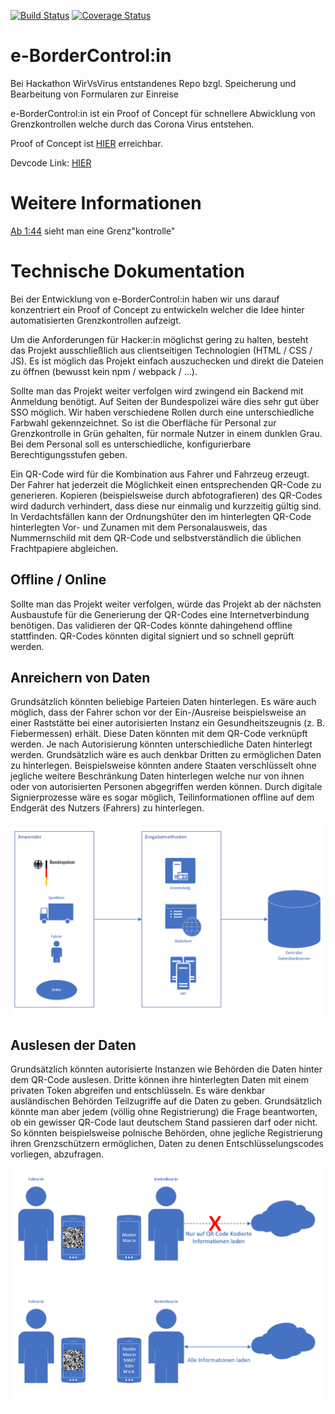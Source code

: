 [![Build Status](https://travis-ci.com/baugid/WirVsVirusHack.svg?branch=master)](https://travis-ci.com/baugid/WirVsVirusHack)
[![Coverage Status](https://coveralls.io/repos/github/baugid/WirVsVirusHack/badge.svg?branch=master)](https://coveralls.io/github/baugid/WirVsVirusHack?branch=master)
# e-BorderControl:in 
Bei Hackathon WirVsVirus entstandenes Repo bzgl. Speicherung und Bearbeitung von Formularen zur Einreise

e-BorderControl:in  ist ein Proof of Concept für schnellere Abwicklung von Grenzkontrollen welche durch das Corona Virus entstehen.

Proof of Concept ist [HIER](https://hack.niklas.codes/qrcode_gen_tw.html) erreichbar.

Devcode Link: [HIER](https://devpost.com/software/01_036_grenzkontrollen_e-bordercontrol-in)

# Weitere Informationen
[Ab 1:44](https://www.youtube.com/watch?v=JG4D3ZPHFU0?t=104) sieht man eine Grenz"kontrolle"

# Technische Dokumentation

Bei der Entwicklung von e-BorderControl:in haben wir uns darauf konzentriert ein Proof of Concept zu entwickeln welcher die Idee
hinter automatisierten Grenzkontrollen aufzeigt.

Um die Anforderungen für Hacker:in möglichst gering zu halten, besteht das Projekt ausschließlich aus clientseitigen Technologien (HTML / CSS / JS).
Es ist möglich das Projekt einfach auszuchecken und direkt die Dateien zu öffnen (bewusst kein npm / webpack / ...). 

Sollte man das Projekt weiter verfolgen wird zwingend ein Backend mit Anmeldung benötigt. Auf Seiten der Bundespolizei wäre dies sehr gut über SSO möglich.
Wir haben verschiedene Rollen durch eine unterschiedliche Farbwahl gekennzeichnet.
So ist die Oberfläche für Personal zur Grenzkontrolle in Grün gehalten, für normale Nutzer in einem dunklen Grau. Bei dem Personal soll es unterschiedliche, konfigurierbare Berechtigungsstufen geben. 

Ein QR-Code wird für die Kombination aus Fahrer und Fahrzeug erzeugt.
Der Fahrer hat jederzeit die Möglichkeit einen entsprechenden QR-Code zu generieren.
Kopieren (beispielsweise durch abfotografieren) des QR-Codes wird dadurch verhindert, dass diese nur einmalig und kurzzeitig gültig sind.  
In Verdachtsfällen kann der Ordnungshüter den im hinterlegten QR-Code hinterlegten Vor- und Zunamen mit dem Personalausweis, das Nummernschild mit dem QR-Code und selbstverständlich die üblichen Frachtpapiere abgleichen.

## Offline / Online

Sollte man das Projekt weiter verfolgen, würde das Projekt ab der nächsten Ausbaustufe für die Generierung der QR-Codes eine Internetverbindung benötigen.
Das validieren der QR-Codes könnte dahingehend offline stattfinden. QR-Codes könnten digital signiert und so schnell geprüft werden.

## Anreichern von Daten

Grundsätzlich könnten beliebige Parteien Daten hinterlegen. 
Es wäre auch möglich, dass der Fahrer schon vor der Ein-/Ausreise beispielsweise an einer
Raststätte bei einer autorisierten Instanz ein Gesundheitszeugnis (z. B. Fiebermessen) erhält. Diese Daten könnten mit dem QR-Code verknüpft werden.
Je nach Autorisierung könnten unterschiedliche Daten hinterlegt werden. Grundsätzlich wäre es auch denkbar Dritten zu ermöglichen Daten zu hinterlegen.
Beispielsweise könnten andere Staaten verschlüsselt ohne jegliche weitere Beschränkung Daten hinterlegen welche nur von ihnen oder von autorisierten Personen abgegriffen werden können.
Durch digitale Signierprozesse wäre es sogar möglich, Teilinformationen offline auf dem Endgerät des Nutzers (Fahrers) zu hinterlegen. 

![Diagramm Anreicherung Daten](doc/anreicherung.png)


## Auslesen der Daten

Grundsätzlich könnten autorisierte Instanzen wie Behörden die Daten hinter dem QR-Code auslesen.
Dritte können ihre hinterlegten Daten mit einem privaten Token abgreifen und entschlüsseln.
Es wäre denkbar ausländischen Behörden Teilzugriffe auf die Daten zu geben.
Grundsätzlich könnte man aber jedem (völlig ohne Registrierung) die Frage beantworten, ob ein gewisser QR-Code laut deutschem Stand passieren darf oder nicht.
So könnten beispielsweise polnische Behörden, ohne jegliche Registrierung ihren Grenzschützern ermöglichen, Daten zu denen Entschlüsselungscodes vorliegen, abzufragen.

![Diagramm Auslesen Daten, an Kontrolle dargestellt](doc/kontrolle.png)
